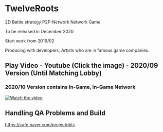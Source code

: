 # TwelveRoots
2D Battle strategy P2P-Network Network Game

To be released in December 2020

Start work from 2019/02

Producing with developers, Artists who are in famous game companies.

## Play Video - Youtube (Click the image) - 2020/09 Version (Until Matching Lobby)
### 2020/10 Version contains In-Game, In-Game Network
[![Watch the video](https://img.youtube.com/vi/0vIXKkRlR2Y/maxresdefault.jpg)](https://youtu.be/0vIXKkRlR2Y)




## Handling QA Problems and Build
https://cafe.naver.com/projectnbts
